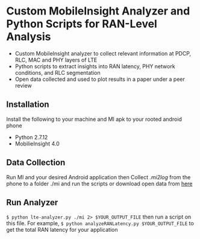 # Custom MobileInsight Analyzer and Python Scripts for RAN-Level Analysis
- Custom MobileInsight analyzer to collect relevant information at PDCP, RLC, MAC and PHY layers of LTE
- Python scripts to extract insights into RAN latency, PHY network conditions, and RLC segmentation
- Open data collected and used to plot results in a paper under a peer review
## Installation
Install the following to your machine and MI apk to your rooted android phone
- Python 2.7.12
- MobilieInsight 4.0
## Data Collection
Run MI and your desired Android application then
Collect *.mi2log* from the phone to a folder ./mi and run the scripts
or download open data from [here](https://osf.io/mpnrw/?view_only=d4c253756a264f6face477cebb074eae)
## Run Analyzer
`$ python lte-analyzer.py ./mi 2> $YOUR_OUTPUT_FILE`
then run a script on this file. For example,
`$ python analyzeRANLatency.py $YOUR_OUTPUT_FILE`
to get the total RAN latency for your application
